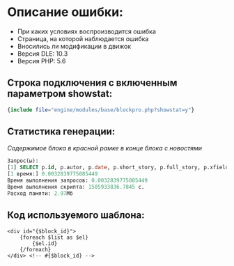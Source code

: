 # Описание ошибки:

- При каких условиях воспроизводится ошибка
- Страница, на которой наблюдается ошибка
- Вносились ли модификации в движок
- Версия DLE: 10.3
- Версия PHP: 5.6


## Строка подключения с включенным параметром showstat:

```php
{include file="engine/modules/base/blockpro.php?showstat=y"}
```

## Статистика генерации:
_Содержимое блока в красной рамке в конце блока с новостями_

```sql
Запрос(ы): 
[1] SELECT p.id, p.autor, p.date, p.short_story, p.full_story, p.xfields, p.title, p.category, p.alt_name, p.allow_comm, p.comm_num, p.fixed, p.allow_main, p.symbol, p.tags, e.news_read, e.allow_rate, e.rating, e.vote_num, e.votes, e.related_ids, e.view_edit, e.editdate, e.editor, e.reason FROM `dle_post` p LEFT JOIN `dle_post_extras` e ON (p.id=e.news_id) WHERE approve AND p.date < "2017-09-20 21:57:16" ORDER BY fixed DESC, e.rating DESC, p.comm_num DESC, e.news_read DESC LIMIT 0, 10 
[1 время:] 0.0032839775085449
Время выполнения запросов: 0.0032839775085449
Время выполнения скрипта: 1505933836.7845 c.
Расход памяти: 2.97Мб
```

## Код используемого шаблона:

```smarty
<div id="{$block_id}">
    {foreach $list as $el}
        {$el.id}
    {/foreach}
</div> <!-- #{$block_id} -->
```
